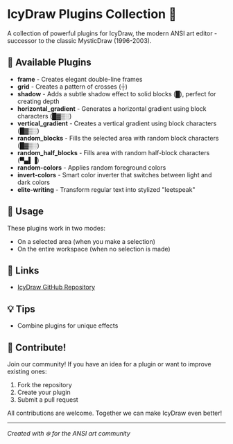 # IcyDraw Plugins Collection 🎨

A collection of powerful plugins for IcyDraw, the modern ANSI art editor - successor to the classic MysticDraw (1996-2003).

## 🚀 Available Plugins

- **frame** - Creates elegant double-line frames
- **grid** - Creates a pattern of crosses (┼)
- **shadow** - Adds a subtle shadow effect to solid blocks (█), perfect for creating depth
- **horizontal_gradient** - Generates a horizontal gradient using block characters (█▓▒░)
- **vertical_gradient** - Creates a vertical gradient using block characters (█▓▒░)
- **random_blocks** - Fills the selected area with random block characters (█▓▒░)
- **random_half_blocks** - Fills area with random half-block characters (▀▄▌▐)
- **random-colors** - Applies random foreground colors
- **invert-colors** - Smart color inverter that switches between light and dark colors
- **elite-writing** - Transform regular text into stylized "leetspeak"

## 🔧 Usage
These plugins work in two modes:
- On a selected area (when you make a selection)
- On the entire workspace (when no selection is made)

## 🔗 Links
- [IcyDraw GitHub Repository](https://github.com/mkrueger/icy_tools/tree/master/crates/icy_draw)

## 💡 Tips
- Combine plugins for unique effects

## 🤝 Contribute!

Join our community! If you have an idea for a plugin or want to improve existing ones:

1. Fork the repository
2. Create your plugin
3. Submit a pull request

All contributions are welcome. Together we can make IcyDraw even better!

---
*Created with ❄️ for the ANSI art community*
